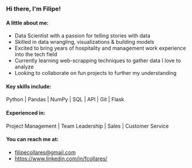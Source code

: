 ### Hi there, I'm Filipe! 


#### A little about me:
- Data Scientist with a passion for telling stories with data
- Skilled in data wrangling, visualizations & building models
- Excited to bring years of hospitality and management work experience into the tech field
- Currently learning web-scrapping techniques to gather data I love to analyze
- Looking to collaborate on fun projects to further my understanding

#### Key skills include:
Python | Pandas | NumPy | SQL | API | Git | Flask

#### Experienced in:
Project Management | Team Leadership | Sales | Customer Service


#### You can reach me at:
- filipecollares@gmail.com
- https://www.linkedin.com/in/fcollares/
